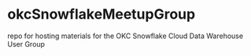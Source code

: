 # okcSnowflakeMeetupGroup
repo for hosting materials for the OKC Snowflake Cloud Data Warehouse User Group
